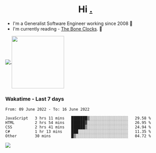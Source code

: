 <h1 align="center">Hi <a href="https://www.hackerrank.com/erasmosaraujo">.</a></h1>
 
- I'm a Generalist Software Engineer working  since 2008 🚀
- I'm currently reading - <a href="https://www.amazon.ca/Bone-Clocks-David-Mitchell/dp/0340921625">The Bone Clocks</a>. 📘
  
<p align="left">
  <a href="https://github.com/anuraghazra/github-readme-stats">
    <img
      align="center"
      src="https://github-readme-stats.vercel.app/api/top-langs/?username=erasmosoares&theme=radical&layout=compact"
    />
  </a>
  <a href="https://github.com/anuraghazra/github-readme-stats">
    <img
      align="center"
      height="165"
      src="https://github-readme-stats.vercel.app/api?username=erasmosoares&theme=radical&count_private=true&show_icons=true&custom_title=Github%20Status&hide=issues"
    />
  </a>
</p>

 ### Wakatime - Last 7 days

<!--START_SECTION:waka-->

```text
From: 09 June 2022 - To: 16 June 2022

JavaScript   3 hrs 11 mins   ███████▒░░░░░░░░░░░░░░░░░   29.58 %
HTML         2 hrs 54 mins   ██████▓░░░░░░░░░░░░░░░░░░   26.95 %
CSS          2 hrs 41 mins   ██████▒░░░░░░░░░░░░░░░░░░   24.94 %
C#           1 hr 13 mins    ███░░░░░░░░░░░░░░░░░░░░░░   11.35 %
Other        30 mins         █▒░░░░░░░░░░░░░░░░░░░░░░░   04.72 %
```

<!--END_SECTION:waka-->

![](https://komarev.com/ghpvc/?username=erasmosoares&color=brightgreen)
